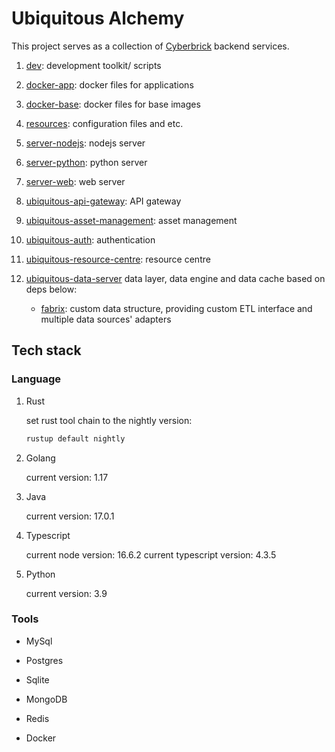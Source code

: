 # Ubiquitous Alchemy

This project serves as a collection of [Cyberbrick](https://github.com/Jacobbishopxy/cyberbrick) backend services.

1. [dev](./dev/README.md): development toolkit/ scripts

1. [docker-app](./docker-app/README.md): docker files for applications

1. [docker-base](./docker-base/README.md): docker files for base images

1. [resources](./resources/README.md): configuration files and etc.

1. [server-nodejs](./server-nodejs/README.md): nodejs server

1. [server-python](./server-python/README.md): python server

1. [server-web](./server-web/README.md): web server

1. [ubiquitous-api-gateway](./ubiquitous-api-gateway/README.md): API gateway

1. [ubiquitous-asset-management](./ubiquitous-asset-management/README.md): asset management

1. [ubiquitous-auth](./ubiquitous-auth/README.md): authentication

1. [ubiquitous-resource-centre](./ubiquitous-resource-centre/README.md): resource centre

1. [ubiquitous-data-server](./ubiquitous-data-server/README.md) data layer, data engine and data cache based on deps below:

   - [fabrix](https://github.com/Jacobbishopxy/fabrix): custom data structure, providing custom ETL interface and multiple data sources' adapters

<!-- 1. [ubiquitous-fs-server](./ubiquitous-fs-server/README.md): file manage system -->

<!-- 1. [ubiquitous-tg-server](./ubiquitous-tg-server/README.md): topological graph data server -->

<!-- 1. [ubiquitous-viz-server](./ubiquitous-viz-server/README.md): visualization (components/demo) of ubiquitous-alchemy application -->

## Tech stack

### Language

1. Rust

   set rust tool chain to the nightly version:

   ```sh
   rustup default nightly
   ```

1. Golang

   current version: 1.17

1. Java

   current version: 17.0.1

1. Typescript

   current node version: 16.6.2
   current typescript version: 4.3.5

1. Python

   current version: 3.9

### Tools

- MySql

- Postgres

- Sqlite

- MongoDB

- Redis

- Docker
